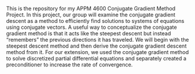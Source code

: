 This is the repository for my APPM 4600 Conjugate Gradient Method Project. 
In this project, our group will examine the conjugate gradient descent as a method to efficiently find solutions to systems of equations using conjugate vectors. A useful way to conceptualize the conjugate gradient method is that it acts like the steepest descent but instead “remembers” the previous directions it has traveled. We will begin with the steepest descent method and then derive the conjugate gradient descent method from it. For our extension, we used the conjugate gradient method to solve discretized partial differential equations and separately created a preconditioner to increase the rate of convergence.
